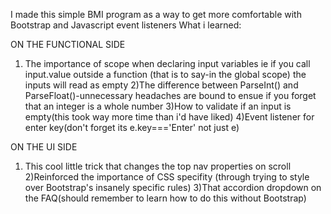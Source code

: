 I made this simple BMI program as a way to get more comfortable with Bootstrap and Javascript event listeners
What i learned:

ON THE FUNCTIONAL SIDE
1) The importance of scope when declaring input variables ie if you call input.value outside a function (that is to say-in the global scope) the inputs will read as empty
2)The difference between ParseInt() and ParseFloat()-unnecessary headaches are bound to ensue if you forget that an integer is a whole number
3)How to validate if an input is empty(this took way more time than i'd have liked)
4)Event listener for enter key(don't forget its e.key==='Enter' not just e)

ON THE UI SIDE
1) This cool little trick that changes the top nav properties on scroll
2)Reinforced the importance of CSS specifity (through trying to style over Bootstrap's insanely specific rules)
3)That accordion dropdown on the FAQ(should remember to learn how to do this without Bootstrap)
